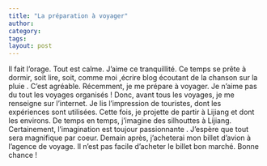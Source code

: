 ```yaml
---
title: "La préparation à voyager"
author:
category: 
tags: 
layout: post
---
```

Il fait l’orage. Tout est calme. J’aime ce tranquillité. Ce temps se prête à dormir, soit lire, soit, comme moi ,écrire blog écoutant de la chanson sur la pluie . C’est agréable.
Récemment, je me prépare à voyager. Je n’aime pas du tout les voyages organisés ! Donc, avant tous les voyages, je me renseigne sur l’internet. Je lis l’impression de touristes, dont les expériences sont utilisées. Cette fois, je projette de partir à Lijiang et dont les environs.
De temps en temps, j’imagine des silhouttes à Lijiang. Certainement, l’imagination est toujour passionnante . J’espère que tout sera magnifique par coeur.
Demain après, j’acheterai mon billet d’avion à l’agence de voyage. Il n’est pas facile d’acheter le billet bon marché. Bonne chance !

